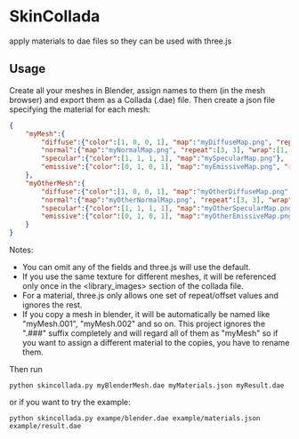 # SkinCollada
apply materials to dae files so they can be used with three.js

## Usage
Create all your meshes in Blender, assign names to them (in the mesh browser) and export them as a Collada (.dae) file. Then create a json file specifying the material for each mesh:

```json
{
	"myMesh":{
		"diffuse":{"color":[1, 0, 0, 1], "map":"myDiffuseMap.png", "repeat":[3, 3], "wrap":[1, 1], "offset":[0.5, 0.5]},
		"normal":{"map":"myNormalMap.png", "repeat":[3, 3], "wrap":[1, 1], "offset":[0.5, 0.5]},
		"specular":{"color":[1, 1, 1, 1], "map":"mySpecularMap.png"},
		"emissive":{"color":[0, 1, 0, 1], "map":"myEmissiveMap.png", "repeat":[3, 3], "wrap":[1, 1], "offset":[0.5, 0.5]},
	},
	"myOtherMesh":{
		"diffuse":{"color":[1, 0, 0, 1], "map":"myOtherDiffuseMap.png", "repeat":[3, 3], "wrap":[1, 1], "offset":[0.5, 0.5]},
		"normal":{"map":"myOtherNormalMap.png", "repeat":[3, 3], "wrap":[1, 1], "offset":[0.5, 0.5]},
		"specular":{"color":[1, 1, 1, 1], "map":"myOtherSpecularMap.png"},
		"emissive":{"color":[0, 1, 0, 1], "map":"myOtherEmissiveMap.png", "repeat":[3, 3], "wrap":[1, 1], "offset":[0.5, 0.5]},
	}
}
```

Notes:

* You can omit any of the fields and three.js will use the default.
* If you use the same texture for different meshes, it will be referenced only once in the <library_images> section of the collada file.
* For a material, three.js only allows one set of repeat/offset values and ignores the rest.
* If you copy a mesh in blender, it will be automatically be named like "myMesh.001", "myMesh.002" and so on. This project ignores the ".###" suffix completely and will regard all of them as "myMesh" so if you want to assign a different material to the copies, you have to rename them.

Then run

```
python skincollada.py myBlenderMesh.dae myMaterials.json myResult.dae
```

or if you want to try the example:

```
python skincollada.py exampe/blender.dae example/materials.json example/result.dae
```
